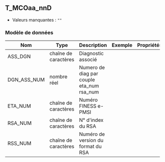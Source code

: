 ## T_MCOaa_nnD

- Valeurs manquantes : `""`

### Modèle de données

|Nom|Type|Description|Exemple|Propriétés|
|-|-|-|-|-|
|ASS_DGN|chaîne de caractères|Diagnostic associé|||
|DGN_ASS_NUM|nombre réel|Numero de diag par couple eta_num rsa_num|||
|ETA_NUM|chaîne de caractères|Numéro FINESS e-PMSI|||
|RSA_NUM|chaîne de caractères|N° d'index du RSA |||
|RSS_NUM|chaîne de caractères|Numéro de version du format du RSA|||
